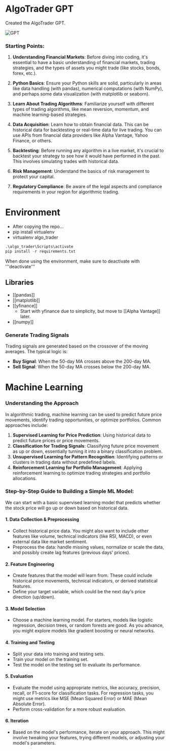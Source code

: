 # AlgoTrader GPT

Created the AlgoTrader GPT. 

![GPT](https://files.oaiusercontent.com/file-JKZ789W55UyWfqhySe7or9j2?se=2123-10-25T04%3A15%3A03Z&sp=r&sv=2021-08-06&sr=b&rscc=max-age%3D31536000%2C%20immutable&rscd=attachment%3B%20filename%3D77e59532-2607-4f8c-9c86-c89d33e0847a.png&sig=UablpMsl92CnHhPSL6ynVDR%2BLm1l/p0Akt%2BoZkJDKd4%3D)

### Starting Points:

1. **Understanding Financial Markets**: Before diving into coding, it's essential to have a basic understanding of financial markets, trading strategies, and the types of assets you might trade (like stocks, bonds, forex, etc.).
    
2. **Python Basics**: Ensure your Python skills are solid, particularly in areas like data handling (with pandas), numerical computations (with NumPy), and perhaps some data visualization (with matplotlib or seaborn).
    
3. **Learn About Trading Algorithms**: Familiarize yourself with different types of trading algorithms, like mean reversion, momentum, and machine learning-based strategies.
    
4. **Data Acquisition**: Learn how to obtain financial data. This can be historical data for backtesting or real-time data for live trading. You can use APIs from financial data providers like Alpha Vantage, Yahoo Finance, or others.
    
5. **Backtesting**: Before running any algorithm in a live market, it's crucial to backtest your strategy to see how it would have performed in the past. This involves simulating trades with historical data.
    
6. **Risk Management**: Understand the basics of risk management to protect your capital.
    
7. **Regulatory Compliance**: Be aware of the legal aspects and compliance requirements in your region for algorithmic trading.

# Environment 
- After copying the repo...
- pip install virtualenv
- virtualenv algo_trader

```Python
.\algo_trader\Scripts\activate
pip install -r requirements.txt
```

When done using the environment, make sure to deactivate with '''deactivate'''

## Libraries
- [[pandas]]
- [[matplotlib]]
- [[yfinance]]
	- Start with yfinance due to simplicity, but move to [[Alpha Vantage]] later.
- [[numpy]]

### Generate Trading Signals

Trading signals are generated based on the crossover of the moving averages. The typical logic is:

- **Buy Signal**: When the 50-day MA crosses above the 200-day MA.
- **Sell Signal**: When the 50-day MA crosses below the 200-day MA.

# Machine Learning

### Understanding the Approach

In algorithmic trading, machine learning can be used to predict future price movements, identify trading opportunities, or optimize portfolios. Common approaches include:

1. **Supervised Learning for Price Prediction**: Using historical data to predict future prices or price movements.
2. **Classification for Trading Signals**: Classifying future price movement as up or down, essentially turning it into a binary classification problem.
3. **Unsupervised Learning for Pattern Recognition**: Identifying patterns or clusters in trading data without predefined labels.
4. **Reinforcement Learning for Portfolio Management**: Applying reinforcement learning to optimize trading strategies and portfolio allocations.

### Step-by-Step Guide to Building a Simple ML Model:

We can start with a basic supervised learning model that predicts whether the stock price will go up or down based on historical data.

#### 1. Data Collection & Preprocessing

- Collect historical price data. You might also want to include other features like volume, technical indicators (like RSI, MACD), or even external data like market sentiment.
- Preprocess the data: handle missing values, normalize or scale the data, and possibly create lag features (previous days' prices).

#### 2. Feature Engineering

- Create features that the model will learn from. These could include historical price movements, technical indicators, or derived statistical features.
- Define your target variable, which could be the next day's price direction (up/down).

#### 3. Model Selection

- Choose a machine learning model. For starters, models like logistic regression, decision trees, or random forests are good. As you advance, you might explore models like gradient boosting or neural networks.

#### 4. Training and Testing

- Split your data into training and testing sets.
- Train your model on the training set.
- Test the model on the testing set to evaluate its performance.

#### 5. Evaluation

- Evaluate the model using appropriate metrics, like accuracy, precision, recall, or F1-score for classification tasks. For regression tasks, you might use metrics like MSE (Mean Squared Error) or MAE (Mean Absolute Error).
- Perform cross-validation for a more robust evaluation.

#### 6. Iteration

- Based on the model's performance, iterate on your approach. This might involve tweaking your features, trying different models, or adjusting your model's parameters.